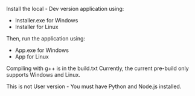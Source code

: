 Install the local - Dev version application using:

- Installer.exe for Windows
- Installer for Linux

Then, run the application using:

- App.exe for Windows
- App for Linux

Compiling with g++ is in the build.txt
Currently, the current pre-build only supports Windows and Linux.

This is not User version - You must have Python and Node.js installed.